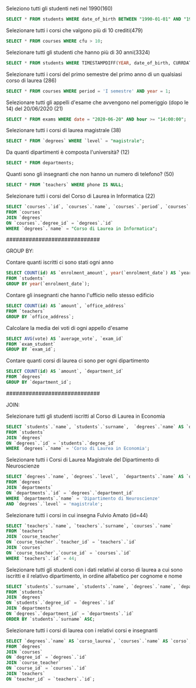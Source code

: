Seleziono tutti gli studenti neti nel 1990(160)
```sql
SELECT * FROM students WHERE date_of_birth BETWEEN "1990-01-01" AND "1990-12-31";
```

Selezionare tutti i corsi che valgono più di 10 crediti(479)
```sql
SELECT * FROM courses WHERE cfu > 10;
```

Selezionare tutti gli studenti che hanno più di 30 anni(3324)
```sql
SELECT * FROM students WHERE TIMESTAMPDIFF(YEAR, date_of_birth, CURRDATE()) > 30;
```

Selezionare tutti i corsi del primo semestre del primo anno di un qualsiasi corso di laurea (286)
```sql
SELECT * FROM courses WHERE period = 'I semestre' AND year = 1;
```

Selezionare tutti gli appelli d'esame che avvengono nel pomeriggio (dopo le 14) del 20/06/2020 (21)
```sql
SELECT * FROM exams WHERE date = "2020-06-20" AND hour >= "14:00:00";
```

Selezionare tutti i corsi di laurea magistrale (38)
```sql
SELECT * FROM `degrees` WHERE `level` = "magistrale";
```

Da quanti dipartimenti è composta l'università? (12)
```sql
SELECT * FROM departments;
```
Quanti sono gli insegnanti che non hanno un numero di telefono? (50)
```sql
SELECT * FROM `teachers` WHERE phone IS NULL;
```

Selezionare tutti i corsi del Corso di Laurea in Informatica (22)
```sql
SELECT `courses`.`id`, `courses`.`name`, `courses`.`period`, `courses`.`year`, `courses`.`website`, `courses`.`cfu`, `degrees`.`name` AS `degrees_name`
FROM `courses`
JOIN `degrees` 
ON `courses`.`degree_id` = `degrees`.`id`
WHERE `degrees`.`name` = "Corso di Laurea in Informatica";
```

#############################

GROUP BY:

Contare quanti iscritti ci sono stati ogni anno
```sql
SELECT COUNT(id) AS `enrolment_amount`, year(`enrolment_date`) AS `year`
FROM `students`
GROUP BY year(`enrolment_date`);
```

Contare gli insegnanti che hanno l'ufficio nello stesso edificio
```sql
SELECT COUNT(id) AS `amount`, `office_address`
FROM `teachers`
GROUP BY `office_address`;
```

Calcolare la media dei voti di ogni appello d'esame
```sql
SELECT AVG(vote) AS `average_vote`, `exam_id`
FROM `exam_student`
GROUP BY `exam_id`;
```

Contare quanti corsi di laurea ci sono per ogni dipartimento
```sql
SELECT COUNT(id) AS `amount`, `department_id`
FROM `degrees`
GROUP BY `department_id`;
```


#############################

JOIN:

Selezionare tutti gli studenti iscritti al Corso di Laurea in Economia
```sql
SELECT `students`.`name`, `students`.`surname`,  `degrees`.`name` AS `degrees_name`
FROM `students`
JOIN `degrees`
ON `degrees`.`id` = `students`.`degree_id`
WHERE `degrees`.`name` = 'Corso di Laurea in Economia';
```

Selezionare tutti i Corsi di Laurea Magistrale del Dipartimento di Neuroscienze
```sql
SELECT `degrees`.`name`, `degrees`.`level`,  `departments`.`name` AS `departments_name`
FROM `degrees`
JOIN `departments`
ON `departments`.`id` = `degrees`.`department_id`
WHERE `departments`.`name` = 'Dipartimento di Neuroscienze'
AND `degrees`.`level` = 'magistrale';
```

Selezionare tutti i corsi in cui insegna Fulvio Amato (id=44)
```sql
SELECT `teachers`.`name`, `teachers`.`surname`, `courses`.`name`
FROM `teachers`
JOIN `course_teacher`
ON `course_teacher`.`teacher_id` = `teachers`.`id`
JOIN `courses` 
ON `course_teacher`.`course_id` = `courses`.`id`
WHERE `teachers`.`id` = 44;
```

Selezionare tutti gli studenti con i dati relativi al corso di laurea a cui sono iscritti e il relativo dipartimento, in ordine alfabetico per cognome e nome
```sql
SELECT `students`.`surname`, `students`.`name`, `degrees`.`name`, `departments`.`name`
FROM `students`
JOIN `degrees`
ON `students`.`degree_id` = `degrees`.`id`
JOIN `departments`
ON `degrees`.`department_id` = `departments`.`id`
ORDER BY `students`.`surname` ASC;
```

Selezionare tutti i corsi di laurea con i relativi corsi e insegnanti
```sql
SELECT `degrees`.`name` AS `corso_laurea`, `courses`.`name` AS `corso`, `teachers`.`name` AS `teacher_name`, `teachers`.`surname` AS `teacher_surname`
FROM `degrees`
JOIN `courses`
ON `degree_id` = `degrees`.`id`
JOIN `course_teacher`
ON `course_id` = `courses`.`id`
JOIN `teachers`
ON `teacher_id` = `teachers`.`id`;
```